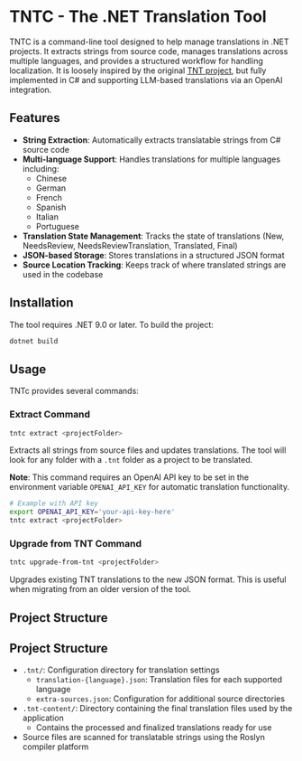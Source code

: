 # TNTC - The .NET Translation Tool

TNTC is a command-line tool designed to help manage translations in .NET projects. It extracts strings from source code, manages translations across multiple languages, and provides a structured workflow for handling localization. It is loosely inspired by the original [TNT project](https://github.com/pragmatrix/tnt), but fully implemented in C# and supporting LLM-based translations via an OpenAI integration.

## Features

- **String Extraction**: Automatically extracts translatable strings from C# source code
- **Multi-language Support**: Handles translations for multiple languages including:
  - Chinese
  - German
  - French
  - Spanish
  - Italian
  - Portuguese
- **Translation State Management**: Tracks the state of translations (New, NeedsReview, NeedsReviewTranslation, Translated, Final)
- **JSON-based Storage**: Stores translations in a structured JSON format
- **Source Location Tracking**: Keeps track of where translated strings are used in the codebase

## Installation

The tool requires .NET 9.0 or later. To build the project:

```bash
dotnet build
```

## Usage

TNTc provides several commands:

### Extract Command
```bash
tntc extract <projectFolder>
```
Extracts all strings from source files and updates translations. The tool will look for any folder with a `.tnt` folder as a project to be translated.

**Note**: This command requires an OpenAI API key to be set in the environment variable `OPENAI_API_KEY` for automatic translation functionality.

```bash
# Example with API key
export OPENAI_API_KEY='your-api-key-here'
tntc extract <projectFolder>
```

### Upgrade from TNT Command
```bash
tntc upgrade-from-tnt <projectFolder>
```
Upgrades existing TNT translations to the new JSON format. This is useful when migrating from an older version of the tool.

## Project Structure

## Project Structure

- `.tnt/`: Configuration directory for translation settings
  - `translation-{language}.json`: Translation files for each supported language
  - `extra-sources.json`: Configuration for additional source directories
- `.tnt-content/`: Directory containing the final translation files used by the application
  - Contains the processed and finalized translations ready for use
- Source files are scanned for translatable strings using the Roslyn compiler platform
